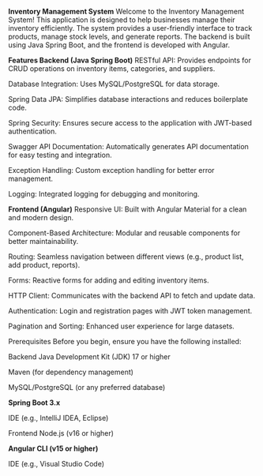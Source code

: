 **Inventory Management System**
Welcome to the Inventory Management System! This application is designed to help businesses manage their inventory efficiently. The system provides a user-friendly interface to track products, manage stock levels, and generate reports. The backend is built using Java Spring Boot, and the frontend is developed with Angular.

**Features
Backend (Java Spring Boot)**
RESTful API: Provides endpoints for CRUD operations on inventory items, categories, and suppliers.

Database Integration: Uses MySQL/PostgreSQL for data storage.

Spring Data JPA: Simplifies database interactions and reduces boilerplate code.

Spring Security: Ensures secure access to the application with JWT-based authentication.

Swagger API Documentation: Automatically generates API documentation for easy testing and integration.

Exception Handling: Custom exception handling for better error management.

Logging: Integrated logging for debugging and monitoring.

**Frontend (Angular)**
Responsive UI: Built with Angular Material for a clean and modern design.

Component-Based Architecture: Modular and reusable components for better maintainability.

Routing: Seamless navigation between different views (e.g., product list, add product, reports).

Forms: Reactive forms for adding and editing inventory items.

HTTP Client: Communicates with the backend API to fetch and update data.

Authentication: Login and registration pages with JWT token management.

Pagination and Sorting: Enhanced user experience for large datasets.

Prerequisites
Before you begin, ensure you have the following installed:

Backend
Java Development Kit (JDK) 17 or higher

Maven (for dependency management)

MySQL/PostgreSQL (or any preferred database)

**Spring Boot 3.x**

IDE (e.g., IntelliJ IDEA, Eclipse)

Frontend
Node.js (v16 or higher)

**Angular CLI (v15 or higher)**

IDE (e.g., Visual Studio Code)
